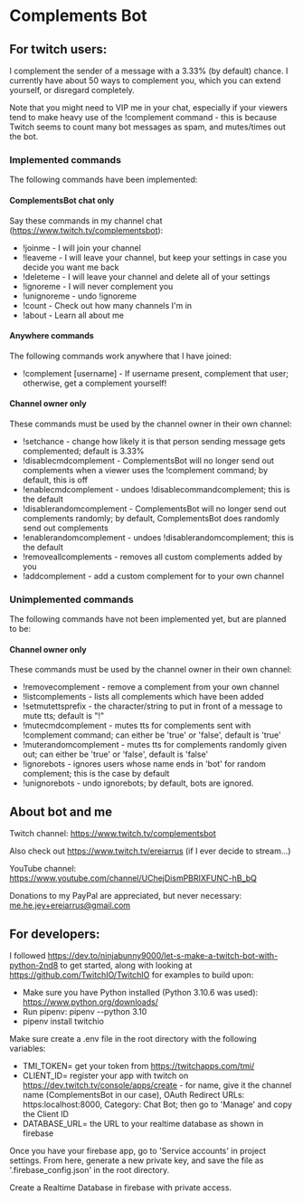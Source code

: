 # Complements Bot

## For twitch users:

I complement the sender of a message with a 3.33% (by default) chance. I currently have about 50 ways to complement you,
which you can extend yourself, or disregard completely.

Note that you might need to VIP me in your chat, especially if your viewers tend to make heavy use of the !complement
command - this is because Twitch seems to count many bot messages as spam, and mutes/times out the bot.

### Implemented commands

The following commands have been implemented:

#### ComplementsBot chat only

Say these commands in my channel chat (https://www.twitch.tv/complementsbot):

- !joinme - I will join your channel
- !leaveme - I will leave your channel, but keep your settings in case you decide you want me back
- !deleteme - I will leave your channel and delete all of your settings
- !ignoreme - I will never complement you
- !unignoreme - undo !ignoreme
- !count - Check out how many channels I'm in
- !about - Learn all about me

#### Anywhere commands

The following commands work anywhere that I have joined:

- !complement \[username\] - If username present, complement that user; otherwise, get a complement yourself!

#### Channel owner only

These commands must be used by the channel owner in their own channel:

- !setchance - change how likely it is that person sending message gets complemented; default is 3.33%
- !disablecmdcomplement - ComplementsBot will no longer send out complements when a viewer uses the !complement
  command; by default, this is off
- !enablecmdcomplement - undoes !disablecommandcomplement; this is the default
- !disablerandomcomplement - ComplementsBot will no longer send out complements randomly; by default, ComplementsBot
  does randomly send out complements
- !enablerandomcomplement - undoes !disablerandomcomplement; this is the default
- !removeallcomplements - removes all custom complements added by you
- !addcomplement <complement> - add a custom complement for to your own channel

### Unimplemented commands

The following commands have not been implemented yet, but are planned to be:

#### Channel owner only

These commands must be used by the channel owner in their own channel:

- !removecomplement <complement> - remove a complement from your own channel
- !listcomplements - lists all complements which have been added
- !setmutettsprefix - the character/string to put in front of a message to mute tts; default is "!"
- !mutecmdcomplement - mutes tts for complements sent with !complement command;
  can either be 'true' or 'false', default is 'true'
- !muterandomcomplement - mutes tts for complements randomly given out; can either be 'true'
  or 'false', default is 'false'
- !ignorebots - ignores users whose name ends in 'bot' for random complement;
  this is the case by default
- !unignorebots - undo ignorebots; by default, bots are ignored.

## About bot and me

Twitch channel: https://www.twitch.tv/complementsbot

Also check out https://www.twitch.tv/ereiarrus (if I ever decide to stream...)

YouTube channel: https://www.youtube.com/channel/UChejDismPBRIXFUNC-hB_bQ

Donations to my PayPal are appreciated, but never necessary: me.he.jey+ereiarrus@gmail.com

## For developers:

I followed https://dev.to/ninjabunny9000/let-s-make-a-twitch-bot-with-python-2nd8 to get started,
along with looking at https://github.com/TwitchIO/TwitchIO for examples to build upon:

- Make sure you have Python installed (Python 3.10.6 was used): https://www.python.org/downloads/
- Run pipenv: pipenv --python 3.10
- pipenv install twitchio

Make sure create a .env file in the root directory with the following variables:

- TMI_TOKEN= get your token from https://twitchapps.com/tmi/
- CLIENT_ID= register your app with twitch on https://dev.twitch.tv/console/apps/create -
  for name, give it the channel name (ComplementsBot in our case), OAuth Redirect URLs: https:localhost:8000,
  Category: Chat Bot; then go to 'Manage' and copy the Client ID
- DATABASE_URL= the URL to your realtime database as shown in firebase

Once you have your firebase app, go to 'Service accounts' in project settings. From here, generate a new private key,
and save the file as '.firebase_config.json' in the root directory.

Create a Realtime Database in firebase with private access.
